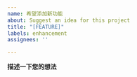 ```yaml
---
name: 希望添加新功能
about: Suggest an idea for this project
title: "[FEATURE]"
labels: enhancement
assignees: ''

---
```


**描述一下您的想法**
